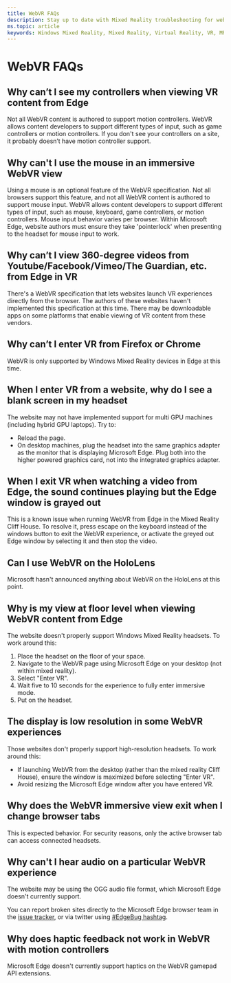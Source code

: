 ```yaml
---
title: WebVR FAQs
description: Stay up to date with Mixed Reality troubleshooting for web applications that goes beyond our standard consumer support documentation.
ms.topic: article
keywords: Windows Mixed Reality, Mixed Reality, Virtual Reality, VR, MR, Troubleshoot, Errors, Help, Support, WebVR
---
```


# WebVR FAQs

## Why can’t I see my controllers when viewing VR content from Edge

Not all WebVR content is authored to support motion controllers. WebVR allows content developers to support different types of input, such as game controllers or motion controllers. If you don't see your controllers on a site, it probably doesn’t have motion controller support.

## Why can't I use the mouse in an immersive WebVR view

Using a mouse is an optional feature of the WebVR specification. Not all browsers support this feature, and not all WebVR content is authored to support mouse input. WebVR allows content developers to support different types of input, such as mouse, keyboard, game controllers, or motion controllers. Mouse input behavior varies per browser. Within Microsoft Edge, website authors must ensure they take 'pointerlock' when presenting to the headset for mouse input to work.

## Why can’t I view 360-degree videos from Youtube/Facebook/Vimeo/The Guardian, etc. from Edge in VR

There's a WebVR specification that lets websites launch VR experiences directly from the browser. The authors of these websites haven't implemented this specification at this time. There may be downloadable apps on some platforms that enable viewing of VR content from these vendors.

## Why can’t I enter VR from Firefox or Chrome

WebVR is only supported by Windows Mixed Reality devices in Edge at this time.

## When I enter VR from a website, why do I see a blank screen in my headset

The website may not have implemented support for multi GPU machines (including hybrid GPU laptops). Try to:

* Reload the page.
* On desktop machines, plug the headset into the same graphics adapter as the monitor that is displaying Microsoft Edge. Plug both into the higher powered graphics card, not into the integrated graphics adapter.

## When I exit VR when watching a video from Edge, the sound continues playing but the Edge window is grayed out

This is a known issue when running WebVR from Edge in the Mixed Reality Cliff House. To resolve it, press escape on the keyboard instead of the windows button to exit the WebVR experience, or activate the greyed out Edge window by selecting it and then stop the video.

## Can I use WebVR on the HoloLens

Microsoft hasn't announced anything about WebVR on the HoloLens at this point.

## Why is my view at floor level when viewing WebVR content from Edge

The website doesn't properly support Windows Mixed Reality headsets. To work around this:

1. Place the headset on the floor of your space.
2. Navigate to the WebVR page using Microsoft Edge on your desktop (not within mixed reality).
3. Select "Enter VR".
4. Wait five to 10 seconds for the experience to fully enter immersive mode.
5. Put on the headset.

## The display is low resolution in some WebVR experiences

Those websites don't properly support high-resolution headsets. To work around this:

* If launching WebVR from the desktop (rather than the mixed reality Cliff House), ensure the window is maximized before selecting "Enter VR".
* Avoid resizing the Microsoft Edge window after you have entered VR.

## Why does the WebVR immersive view exit when I change browser tabs

This is expected behavior. For security reasons, only the active browser tab can access connected headsets.

## Why can't I hear audio on a particular WebVR experience

The website may be using the OGG audio file format, which Microsoft Edge doesn't currently support.

You can report broken sites directly to the Microsoft Edge browser team in the [issue tracker](https://developer.microsoft.com/microsoft-edge/platform/issues/), or via twitter using [#EdgeBug hashtag](https://blogs.windows.com/msedgedev/2016/08/11/edgebug-twitter/).

## Why does haptic feedback not work in WebVR with motion controllers

Microsoft Edge doesn't currently support haptics on the WebVR gamepad API extensions.